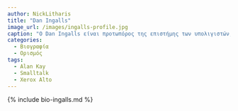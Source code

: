 ```yaml
---
author: NickLitharis
title: "Dan Ingalls"
image_url: /images/ingalls-profile.jpg
caption: "Ο Dan Ingalls είναι προτωπόρος της επιστήμης των υπολιγιστών, γνωστός για δημοιυργίες όπως bit blip, pop-up menus, smalltalk, lively kernel κι άλλα."
categories:
  - Βιογραφία 
  - Ορισμός 
tags:
  - Alan Kay
  - Smalltalk
  - Xerox Alto
---
```


{% include bio-ingalls.md %}

